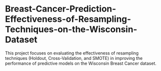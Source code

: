 # Breast-Cancer-Prediction-Effectiveness-of-Resampling-Techniques-on-the-Wisconsin-Dataset
This project focuses on evaluating the effectiveness of resampling techniques (Holdout, Cross-Validation, and SMOTE) in improving the performance of predictive models on the Wisconsin Breast Cancer dataset.  
